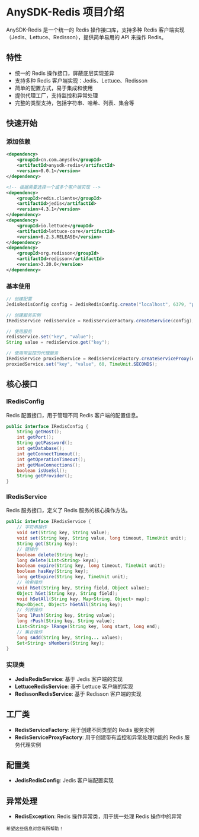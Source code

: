 


# AnySDK-Redis 项目介绍

AnySDK-Redis 是一个统一的 Redis 操作接口库，支持多种 Redis 客户端实现（Jedis、Lettuce、Redisson），提供简单易用的 API 来操作 Redis。

## 特性

- 统一的 Redis 操作接口，屏蔽底层实现差异
- 支持多种 Redis 客户端实现：Jedis、Lettuce、Redisson
- 简单的配置方式，易于集成和使用
- 提供代理工厂，支持监控和异常处理
- 完整的类型支持，包括字符串、哈希、列表、集合等

## 快速开始

### 添加依赖

```xml
<dependency>
    <groupId>cn.com.anysdk</groupId>
    <artifactId>anysdk-redis</artifactId>
    <version>0.0.1</version>
</dependency>

<!-- 根据需要选择一个或多个客户端实现 -->
<dependency>
    <groupId>redis.clients</groupId>
    <artifactId>jedis</artifactId>
    <version>4.3.1</version>
</dependency>
<dependency>
    <groupId>io.lettuce</groupId>
    <artifactId>lettuce-core</artifactId>
    <version>6.2.3.RELEASE</version>
</dependency>
<dependency>
    <groupId>org.redisson</groupId>
    <artifactId>redisson</artifactId>
    <version>3.20.0</version>
</dependency>
```
### 基本使用

```java
// 创建配置
JedisRedisConfig config = JedisRedisConfig.create("localhost", 6379, "password");

// 创建服务实例
IRedisService redisService = RedisServiceFactory.createService(config);

// 使用服务
redisService.set("key", "value");
String value = redisService.get("key");

// 使用带监控的代理服务
IRedisService proxiedService = RedisServiceFactory.createServiceProxy(config);
proxiedService.set("key", "value", 60, TimeUnit.SECONDS);
```

## 核心接口

### IRedisConfig
Redis 配置接口，用于管理不同 Redis 客户端的配置信息。

```java
public interface IRedisConfig {
    String getHost();
    int getPort();
    String getPassword();
    int getDatabase();
    int getConnectTimeout();
    int getOperationTimeout();
    int getMaxConnections();
    boolean isUseSsl();
    String getProvider();
}
```

### IRedisService
Redis 服务接口，定义了 Redis 服务的核心操作方法。

```java
public interface IRedisService {
    // 字符串操作
    void set(String key, String value);
    void set(String key, String value, long timeout, TimeUnit unit);
    String get(String key);
    // 键操作
    boolean delete(String key);
    long delete(List<String> keys);
    boolean expire(String key, long timeout, TimeUnit unit);
    boolean hasKey(String key);
    long getExpire(String key, TimeUnit unit);
    // 哈希操作
    void hSet(String key, String field, Object value);
    Object hGet(String key, String field);
    void hSetAll(String key, Map<String, Object> map);
    Map<Object, Object> hGetAll(String key);
    // 列表操作
    long lPush(String key, String value);
    long rPush(String key, String value);
    List<String> lRange(String key, long start, long end);
    // 集合操作
    long sAdd(String key, String... values);
    Set<String> sMembers(String key);
}
```

### 实现类

- **JedisRedisService**: 基于 Jedis 客户端的实现
- **LettuceRedisService**: 基于 Lettuce 客户端的实现
- **RedissonRedisService**: 基于 Redisson 客户端的实现

## 工厂类

- **RedisServiceFactory**: 用于创建不同类型的 Redis 服务实例
- **RedisServiceProxyFactory**: 用于创建带有监控和异常处理功能的 Redis 服务代理实例

## 配置类

- **JedisRedisConfig**: Jedis 客户端配置实现

## 异常处理

- **RedisException**: Redis 操作异常类，用于统一处理 Redis 操作中的异常
```
希望这些信息对您有所帮助！
